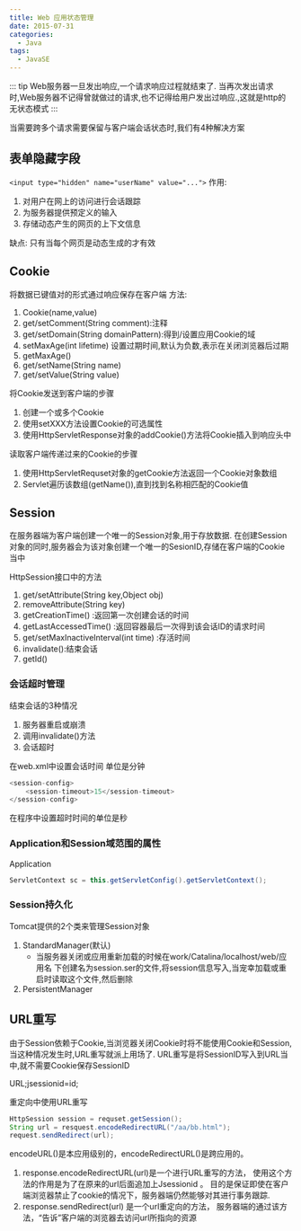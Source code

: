 ```yaml
---
title: Web 应用状态管理
date: 2015-07-31
categories:
  - Java
tags: 
  - JavaSE
---
```


::: tip
Web服务器一旦发出响应,一个请求响应过程就结束了.
当再次发出请求时,Web服务器不记得曾就做过的请求,也不记得给用户发出过响应.,这就是http的无状态模式
:::

<!-- more -->

当需要跨多个请求需要保留与客户端会话状态时,我们有4种解决方案

## 表单隐藏字段

`<input type="hidden" name="userName" value="...">`
作用:

1. 对用户在网上的访问进行会话跟踪
2. 为服务器提供预定义的输入
3. 存储动态产生的网页的上下文信息

缺点: 只有当每个网页是动态生成的才有效

## Cookie

将数据已键值对的形式通过响应保存在客户端
方法:

1. Cookie(name,value)
2. get/setComment(String comment):注释
3. get/setDomain(String domainPattern):得到/设置应用Cookie的域
4. setMaxAge(int lifetime) 设置过期时间,默认为负数,表示在关闭浏览器后过期
5. getMaxAge()
6. get/setName(String name) 
7. get/setValue(String value)

将Cookie发送到客户端的步骤

1. 创建一个或多个Cookie
2. 使用setXXX方法设置Cookie的可选属性
3. 使用HttpServletResponse对象的addCookie()方法将Cookie插入到响应头中

读取客户端传递过来的Cookie的步骤

1. 使用HttpServletRequset对象的getCookie方法返回一个Cookie对象数组
2. Servlet遍历该数组(getName()),直到找到名称相匹配的Cookie值

## Session

在服务器端为客户端创建一个唯一的Session对象,用于存放数据.
在创建Session对象的同时,服务器会为该对象创建一个唯一的SesionID,存储在客户端的Cookie当中

HttpSession接口中的方法

1. get/setAttribute(String key,Object obj)
2. removeAttribute(String key)
3. getCreationTime() :返回第一次创建会话的时间
4. getLastAccessedTime() :返回容器最后一次得到该会话ID的请求时间
5. get/setMaxInactiveInterval(int time) :存活时间
6. invalidate():结束会话
7. getId()

### 会话超时管理

结束会话的3种情况

1. 服务器重启或崩溃
2. 调用invalidate()方法
3. 会话超时

在web.xml中设置会话时间
单位是分钟

```java
<session-config>	
	<session-timeout>15</session-timeout>
</session-config>
```

在程序中设置超时时间的单位是秒

### Application和Session域范围的属性

Application

```java
ServletContext sc = this.getServletConfig().getServletContext();
```

### Session持久化
Tomcat提供的2个类来管理Session对象

1. StandardManager(默认)
	- 当服务器关闭或应用重新加载的时候在work/Catalina/localhost/web/应用名 下创建名为session.ser的文件,将session信息写入,当宠幸加载或重启时读取这个文件,然后删除
2. PersistentManager

## URL重写

由于Session依赖于Cookie,当浏览器关闭Cookie时将不能使用Cookie和Session,当这种情况发生时,URL重写就派上用场了.
URL重写是将SessionID写入到URL当中,就不需要Cookie保存SessionID

URL;jsessionid=id;

重定向中使用URL重写

```java
HttpSession session = requset.getSession();
String url = resquest.encodeRedirectURL("/aa/bb.html");
request.sendRedirect(url);
```

encodeURL()是本应用级别的，encodeRedirectURL()是跨应用的。  

1. response.encodeRedirectURL(url)是一个进行URL重写的方法， 使用这个方法的作用是为了在原来的url后面追加上Jsessionid 。 目的是保证即使在客户端浏览器禁止了cookie的情况下，服务器端仍然能够对其进行事务跟踪.
2. response.sendRedirect(url) 是一个url重定向的方法， 服务器端的通过该方法，“告诉”客户端的浏览器去访问url所指向的资源


